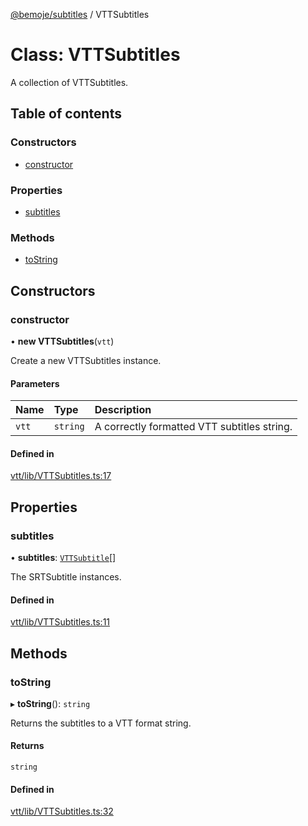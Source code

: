 [@bemoje/subtitles](https://github.com/bemoje/tsmono/blob/main/pkg/subtitles/docs/md/index.md) / VTTSubtitles

# Class: VTTSubtitles

A collection of VTTSubtitles.

## Table of contents

### Constructors

- [constructor](https://github.com/bemoje/tsmono/blob/main/pkg/subtitles/docs/md/classes/VTTSubtitles.md#constructor)

### Properties

- [subtitles](https://github.com/bemoje/tsmono/blob/main/pkg/subtitles/docs/md/classes/VTTSubtitles.md#subtitles)

### Methods

- [toString](https://github.com/bemoje/tsmono/blob/main/pkg/subtitles/docs/md/classes/VTTSubtitles.md#tostring)

## Constructors

### constructor

• **new VTTSubtitles**(`vtt`)

Create a new VTTSubtitles instance.

#### Parameters

| Name | Type | Description |
| :------ | :------ | :------ |
| `vtt` | `string` | A correctly formatted VTT subtitles string. |

#### Defined in

[vtt/lib/VTTSubtitles.ts:17](https://github.com/bemoje/tsmono/blob/ad6c8c6/pkg/subtitles/src/vtt/lib/VTTSubtitles.ts#L17)

## Properties

### subtitles

• **subtitles**: [`VTTSubtitle`](https://github.com/bemoje/tsmono/blob/main/pkg/subtitles/docs/md/classes/VTTSubtitle.md)[]

The SRTSubtitle instances.

#### Defined in

[vtt/lib/VTTSubtitles.ts:11](https://github.com/bemoje/tsmono/blob/ad6c8c6/pkg/subtitles/src/vtt/lib/VTTSubtitles.ts#L11)

## Methods

### toString

▸ **toString**(): `string`

Returns the subtitles to a VTT format string.

#### Returns

`string`

#### Defined in

[vtt/lib/VTTSubtitles.ts:32](https://github.com/bemoje/tsmono/blob/ad6c8c6/pkg/subtitles/src/vtt/lib/VTTSubtitles.ts#L32)
